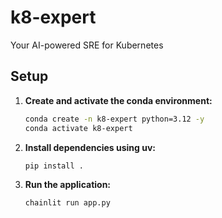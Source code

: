 # k8-expert

Your AI-powered SRE for Kubernetes

## Setup

1. **Create and activate the conda environment:**
   ```bash
   conda create -n k8-expert python=3.12 -y
   conda activate k8-expert
   ```

2. **Install dependencies using uv:**
   ```bash
   pip install .
   ```

3. **Run the application:**
   ```bash
   chainlit run app.py
   ```